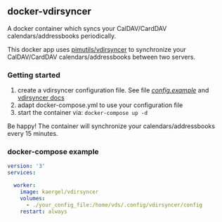 ## docker-vdirsyncer
A docker container which syncs your CalDAV/CardDAV calendars/addressbooks periodically.

This docker app uses [pimutils/vdirsyncer](https://vdirsyncer.pimutils.org/) to synchronize your CalDAV/CardDAV calendars/addressbooks between two servers.

### Getting started

1. create a vdirsyncer configuration file. See file [_config.example_](https://github.com/pimutils/vdirsyncer/blob/master/config.example) and [vdirsyncer docs](https://vdirsyncer.pimutils.org/)
2. adapt docker-compose.yml to use your configuration file
3. start the container via: `docker-compose up -d`

Be happy! The container will synchronize your calendars/addressbooks every 15 minutes.

### docker-compose example

```yaml
version: '3'
services:

  worker:
    image: kaergel/vdirsyncer
    volumes:
      - ./your_config_file:/home/vds/.config/vdirsyncer/config
    restart: always
```
